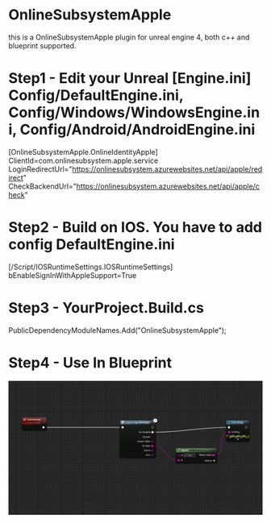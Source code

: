 # OnlineSubsystemApple
this is a OnlineSubsystemApple plugin for unreal engine 4, both c++ and blueprint supported.

# Step1 - Edit your Unreal [Engine.ini] Config/DefaultEngine.ini, Config/Windows/WindowsEngine.ini, Config/Android/AndroidEngine.ini

 [OnlineSubsystemApple.OnlineIdentityApple]<br />
 ClientId=com.onlinesubsystem.apple.service<br />
 LoginRedirectUrl="https://onlinesubsystem.azurewebsites.net/api/apple/redirect" <br />
 CheckBackendUrl="https://onlinesubsystem.azurewebsites.net/api/apple/check" <br />
 

# Step2 - Build on IOS. You have to add config DefaultEngine.ini

 [/Script/IOSRuntimeSettings.IOSRuntimeSettings]<br />
 bEnableSignInWithAppleSupport=True


# Step3 - YourProject.Build.cs
  PublicDependencyModuleNames.Add("OnlineSubsystemApple");


# Step4 - Use In Blueprint
![ScreenShot](img/Step14.png)
